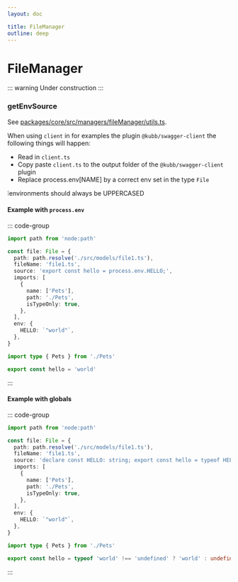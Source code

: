 ```yaml
---
layout: doc

title: FileManager
outline: deep
---
```


# FileManager <Badge type="info" text="@kubb/core" />

::: warning Under construction
:::

### getEnvSource

See [packages/core/src/managers/fileManager/utils.ts](https://github.com/kubb-project/kubb/blob/main/packages/core/src/managers/fileManager/utils.ts).

When using `client` in for examples the plugin `@kubb/swagger-client` the following things will happen:

- Read in `client.ts`
- Copy paste `client.ts` to the output folder of the `@kubb/swagger-client` plugin
- Replace process.env[NAME] by a correct env set in the type `File`

❕environments should always be UPPERCASED

#### Example with `process.env`

::: code-group

```typescript [input]
import path from 'node:path'

const file: File = {
  path: path.resolve('./src/models/file1.ts'),
  fileName: 'file1.ts',
  source: 'export const hello = process.env.HELLO;',
  imports: [
    {
      name: ['Pets'],
      path: './Pets',
      isTypeOnly: true,
    },
  ],
  env: {
    HELLO: `"world"`,
  },
}
```

```typescript [output]
import type { Pets } from './Pets'

export const hello = 'world'
```

:::

#### Example with globals

::: code-group

```typescript [input]
import path from 'node:path'

const file: File = {
  path: path.resolve('./src/models/file1.ts'),
  fileName: 'file1.ts',
  source: 'declare const HELLO: string; export const hello = typeof HELLO !== "undefined" ? HELLO : undefined',
  imports: [
    {
      name: ['Pets'],
      path: './Pets',
      isTypeOnly: true,
    },
  ],
  env: {
    HELLO: `"world"`,
  },
}
```

```typescript [output]
import type { Pets } from './Pets'

export const hello = typeof 'world' !== 'undefined' ? 'world' : undefined
```

:::
